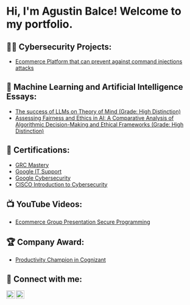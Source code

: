 <h1>Hi, I'm Agustin Balce! Welcome to my portfolio. </h1>

<h2>👨‍💻 Cybersecurity Projects:</h2>

- [Ecommerce Platform that can prevent against command injections attacks](https://github.com/GusUnicus/Ecom_Project.git)

<h2>📄 Machine Learning and Artificial Intelligence Essays: </h2>

- [The success of LLMs on Theory of Mind (Grade: High Distinction)](https://drive.google.com/file/d/1envt-soRK-CmDovxkBRXbCa7QlvJvmFV/view?usp=sharing)
- [Assessing Fairness and Ethics in AI: A Comparative Analysis of Algorithmic Decision-Making and Ethical Frameworks (Grade: High Distinction)](https://drive.google.com/file/d/1tEG9OGPDNMBwQ6Bdt2NHuNUzu9Y_Qq4o/view?usp=sharing)
  
<h2>📄 Certifications: </h2>

- [GRC Mastery]()
- [Google IT Support](https://drive.google.com/file/d/1CuFdmd6GCRHvhhEIToiPri_e3aDULvmK/view?usp=sharing)
- [Google Cybersecurity](https://www.coursera.org/account/accomplishments/specialization/KDQ6N3JAHYL9)
- [CISCO Introduction to Cybersecurity](https://www.credly.com/badges/d3da5b9e-9da7-4c0d-94ed-b473368fe0cd/linked_in_profile)

<h2>📺 YouTube Videos:</h2>

- [Ecommerce Group Presentation Secure Programming](https://youtu.be/NTlesmY2Lnw)

<h2>🏆 Company Award:</h2>

- [Productivity Champion in Cognizant](https://drive.google.com/file/d/1IpvEIWN1XZIGtWLOnzbaaVs5RK4aQ5gR/view?usp=sharing)

<h2> 🤳 Connect with me:</h2>

[<img align="left" alt="JoshMadakor | LinkedIn" width="22px" src="https://cdn.jsdelivr.net/npm/simple-icons@v3/icons/linkedin.svg" />][linkedin]
[<img align="left" alt="JoshMadakor | Instagram" width="22px" src="https://cdn.jsdelivr.net/npm/simple-icons@3.13.0/icons/whatsapp.svg" />][whatsapp]

[whatsapp]: https://wa.link/jn1s80
[linkedin]: https://www.linkedin.com/in/agustinbalce/

<!--
**joshmadakor1/joshmadakor1** is a ✨ _special_ ✨ repository because its `README.md` (this file) appears on your GitHub profile.

Here are some ideas to get you started:

- 🔭 I’m currently working on ...
- 🌱 I’m currently learning ...
- 👯 I’m looking to collaborate on ...
- 🤔 I’m looking for help with ...
- 💬 Ask me about ...
- 📫 How to reach me: ...
- 😄 Pronouns: ...
- ⚡ Fun fact: ...
-->

